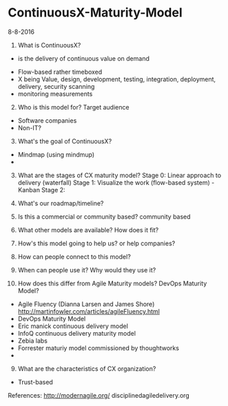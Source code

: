 # ContinuousX-Maturity-Model

8-8-2016
1. What is ContinuousX?
- is the delivery of continuous value on demand 
* Flow-based rather timeboxed
* X being Value, design, development, testing, integration, deployment, delivery, security scanning
* monitoring measurements

2. Who is this model for? Target audience
* Software companies
* Non-IT?

3. What's the goal of ContinuousX?
* Mindmap (using mindmup)
* 
3. What are the stages of CX maturity model?
Stage 0: Linear approach to delivery (waterfall)
Stage 1: Visualize the work (flow-based system) - Kanban
Stage 2: 

2. What's our roadmap/timeline?
3. Is this a commercial or community based? community based 
4. What other models are available? How does it fit?
5. How's this model going to help us? or help companies? 

6. How can people connect to this model? 

7. When can people use it? Why would they use it?

8. How does this differ from Agile Maturity models? DevOps Maturity Model?
* Agile Fluency (Dianna Larsen and James Shore) http://martinfowler.com/articles/agileFluency.html
* DevOps Maturity Model 
* Eric manick continuous delivery model
* InfoQ continuous delivery maturity model
* Zebia labs
* Forrester maturiy model commissioned by thoughtworks
* 

9. What are the characteristics of CX organization?
* Trust-based

References:
http://modernagile.org/
disciplinedagiledelivery.org

